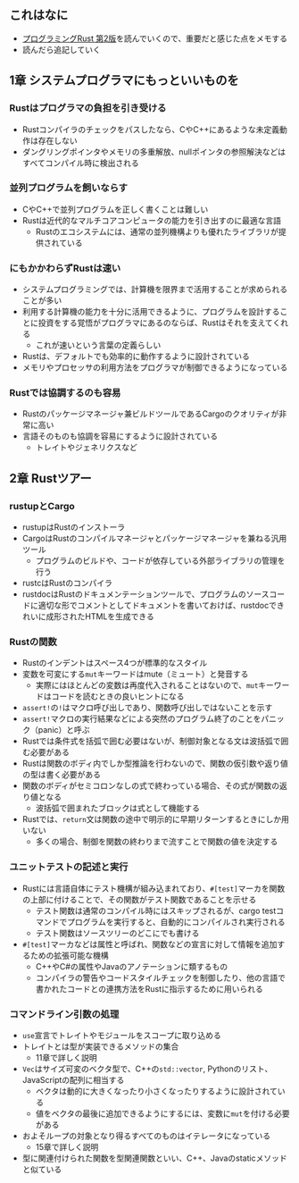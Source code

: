 ## これはなに
- [プログラミングRust 第2版](https://www.oreilly.co.jp/books/9784873119786/)を読んでいくので、重要だと感じた点をメモする
- 読んだら追記していく

## 1章 システムプログラマにもっといいものを
### Rustはプログラマの負担を引き受ける
- Rustコンパイラのチェックをパスしたなら、CやC++にあるような未定義動作は存在しない
- ダングリングポインタやメモリの多重解放、nullポインタの参照解決などはすべてコンパイル時に検出される

### 並列プログラムを飼いならす
- CやC++で並列プログラムを正しく書くことは難しい
- Rustは近代的なマルチコアコンピュータの能力を引き出すのに最適な言語
	- Rustのエコシステムには、通常の並列機構よりも優れたライブラリが提供されている

### にもかかわらずRustは速い
- システムプログラミングでは、計算機を限界まで活用することが求められることが多い
- 利用する計算機の能力を十分に活用できるように、プログラムを設計することに投資をする覚悟がプログラマにあるのならば、Rustはそれを支えてくれる
	- これが速いという言葉の定義らしい
- Rustは、デフォルトでも効率的に動作するように設計されている
- メモリやプロセッサの利用方法をプログラマが制御できるようになっている

### Rustでは協調するのも容易
- Rustのパッケージマネージャ兼ビルドツールであるCargoのクオリティが非常に高い
- 言語そのものも協調を容易にするように設計されている
	- トレイトやジェネリクスなど

## 2章 Rustツアー
### rustupとCargo
- rustupはRustのインストーラ
- CargoはRustのコンパイルマネージャとパッケージマネージャを兼ねる汎用ツール
	- プログラムのビルドや、コードが依存している外部ライブラリの管理を行う
- rustcはRustのコンパイラ
- rustdocはRustのドキュメンテーションツールで、プログラムのソースコードに適切な形でコメントとしてドキュメントを書いておけば、rustdocできれいに成形されたHTMLを生成できる

### Rustの関数
- Rustのインデントはスペース4つが標準的なスタイル
- 変数を可変にする`mut`キーワードはmute（ミュート）と発音する
	- 実際にはほとんどの変数は再度代入されることはないので、`mut`キーワードはコードを読むときの良いヒントになる
- `assert!`の`!`はマクロ呼び出しであり、関数呼び出しではないことを示す
- `assert!`マクロの実行結果などによる突然のプログラム終了のことをパニック（panic）と呼ぶ
- Rustでは条件式を括弧で囲む必要はないが、制御対象となる文は波括弧で囲む必要がある
- Rustは関数のボディ内でしか型推論を行わないので、関数の仮引数や返り値の型は書く必要がある
- 関数のボディがセミコロンなしの式で終わっている場合、その式が関数の返り値となる
	- 波括弧で囲まれたブロックは式として機能する
- Rustでは、`return`文は関数の途中で明示的に早期リターンするときにしか用いない
	- 多くの場合、制御を関数の終わりまで流すことで関数の値を決定する

### ユニットテストの記述と実行
- Rustには言語自体にテスト機構が組み込まれており、`#[test]`マーカを関数の上部に付けることで、その関数がテスト関数であることを示せる
	- テスト関数は通常のコンパイル時にはスキップされるが、cargo testコマンドでプログラムを実行すると、自動的にコンパイルされ実行される
	- テスト関数はソースツリーのどこにでも書ける
- `#[test]`マーカなどは属性と呼ばれ、関数などの宣言に対して情報を追加するための拡張可能な機構
	- C++やC#の属性やJavaのアノテーションに類するもの
	- コンパイラの警告やコードスタイルチェックを制御したり、他の言語で書かれたコードとの連携方法をRustに指示するために用いられる

### コマンドライン引数の処理
- `use`宣言でトレイトやモジュールをスコープに取り込める
- トレイトとは型が実装できるメソッドの集合
	- 11章で詳しく説明
- `Vec`はサイズ可変のベクタ型で、C++の`std::vector`, Pythonのリスト、JavaScriptの配列に相当する
	- ベクタは動的に大きくなったり小さくなったりするように設計されている
	- 値をベクタの最後に追加できるようにするには、変数に`mut`を付ける必要がある
- およそループの対象となり得るすべてのものはイテレータになっている
	- 15章で詳しく説明
- 型に関連付けられた関数を型関連関数といい、C++、Javaのstaticメソッドと似ている